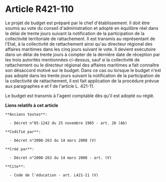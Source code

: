 # Article R421-110

Le projet de budget est préparé par le chef d'établissement. Il doit être soumis au vote du conseil d'administration et
adopté en équilibre réel dans le délai de trente jours suivant la notification de la participation de la collectivité
territoriale de rattachement. Il est transmis au représentant de l'Etat, à la collectivité de rattachement ainsi qu'au
directeur régional des affaires maritimes dans les cinq jours suivant le vote. Il devient exécutoire dans un délai de trente
jours à compter de la dernière date de réception par les trois autorités mentionnées ci-dessus, sauf si la collectivité de
rattachement ou le directeur régional des affaires maritimes a fait connaître son désaccord motivé sur le budget. Dans ce cas
ou lorsque le budget n'est pas adopté dans les trente jours suivant la notification de la participation de la collectivité de
rattachement, il est fait application de la procédure prévue aux paragraphes e et f de l'article L. 421-11.

Le budget est transmis à l'agent comptable dès qu'il est adopté ou réglé.

**Liens relatifs à cet article**

	**Anciens textes**:

	  - Décret n°85-1242 du 25 novembre 1985 - art. 28 (Ab)

	**Codifié par**:

	  - Décret n°2008-263 du 14 mars 2008 (V)

	**Créé par**:

	  - Décret n°2008-263 du 14 mars 2008 - art. (V)

	**Cite**:

	  - Code de l'éducation - art. L421-11 (V)

